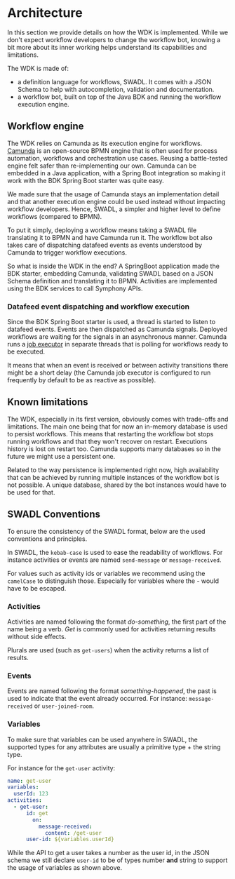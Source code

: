 # Architecture

In this section we provide details on how the WDK is implemented. While we don't expect workflow developers to change
the workflow bot, knowing a bit more about its inner working helps understand its capabilities and limitations.

The WDK is made of:

- a definition language for workflows, SWADL. It comes with a JSON Schema to help with autocompletion, validation and
  documentation.
- a workflow bot, built on top of the Java BDK and running the workflow execution engine.

## Workflow engine

The WDK relies on Camunda as its execution engine for workflows.
[Camunda](https://camunda.com/products/camunda-platform/bpmn-engine/) is an open-source BPMN engine that is often used
for process automation, workflows and orchestration use cases. Reusing a battle-tested engine felt safer than
re-implementing our own. Camunda can be embedded in a Java application, with a Spring Boot integration so making it work
with the BDK Spring Boot starter was quite easy.

We made sure that the usage of Camunda stays an implementation detail and that another execution engine could be used
instead without impacting workflow developers. Hence, SWADL, a simpler and higher level to define workflows (compared to
BPMN).

To put it simply, deploying a workflow means taking a SWADL file translating it to BPMN and have Camunda run it. The
workflow bot also takes care of dispatching datafeed events as events understood by Camunda to trigger workflow
executions.

So what is inside the WDK in the end? A SpringBoot application made the BDK starter, embedding Camunda, validating SWADL
based on a JSON Schema definition and translating it to BPMN. Activities are implemented using the BDK services to call
Symphony APIs.

### Datafeed event dispatching and workflow execution

Since the BDK Spring Boot starter is used, a thread is started to listen to datafeed events. Events are then dispatched
as Camunda signals. Deployed workflows are waiting for the signals in an asynchronous manner. Camunda runs
a [job executor](https://docs.camunda.org/manual/7.15/user-guide/process-engine/the-job-executor/) in separate threads
that is polling for workflows ready to be executed.

It means that when an event is received or between activity transitions there might be a short delay (the Camunda job
executor is configured to run frequently by default to be as reactive as possible).

## Known limitations

The WDK, especially in its first version, obviously comes with trade-offs and limitations. The main one being that for
now an in-memory database is used to persist workflows. This means that restarting the workflow bot stops running
workflows and that they won't recover on restart. Executions history is lost on restart too. Camunda supports many
databases so in the future we might use a persistent one.

Related to the way persistence is implemented right now, high availability that can be achieved by running multiple
instances of the workflow bot is not possible. A unique database, shared by the bot instances would have to be used for
that.

## SWADL Conventions

To ensure the consistency of the SWADL format, below are the used conventions and principles.

In SWADL, the `kebab-case` is used to ease the readability of workflows. For instance activities or events are named
`send-message` or `message-received`.

For values such as activity ids or variables we recommend using the `camelCase` to distinguish those. Especially for
variables where the _-_ would have to be escaped.

### Activities

Activities are named following the format _do-something_, the first part of the name being a verb. _Get_ is commonly
used for activities returning results without side effects.

Plurals are used (such as `get-users`) when the activity returns a list of results.

### Events

Events are named following the format _something-happened_, the past is used to indicate that the event already
occurred. For instance: `message-received` or `user-joined-room`.

### Variables

To make sure that variables can be used anywhere in SWADL, the supported types for any attributes are usually a
primitive type + the string type.

For instance for the `get-user` activity:

```yaml
name: get-user
variables:
  userId: 123
activities:
  - get-user:
      id: get
        on:
          message-received:
            content: /get-user
      user-id: ${variables.userId}
```

While the API to get a user takes a number as the user id, in the JSON schema we still declare `user-id` to be of types
number **and** string to support the usage of variables as shown above.

